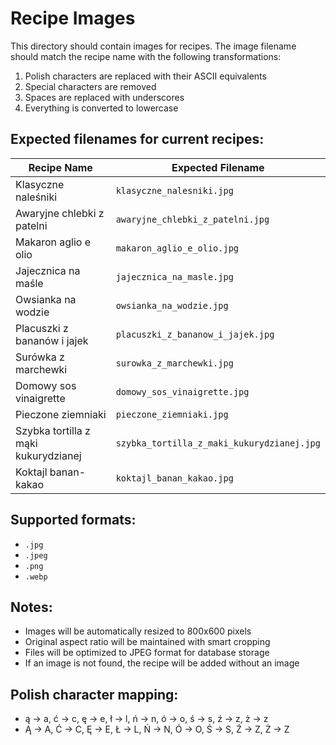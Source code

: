 # Recipe Images

This directory should contain images for recipes. The image filename should match the recipe name with the following transformations:

1. Polish characters are replaced with their ASCII equivalents
2. Special characters are removed
3. Spaces are replaced with underscores
4. Everything is converted to lowercase

## Expected filenames for current recipes:

| Recipe Name | Expected Filename |
|-------------|-------------------|
| Klasyczne naleśniki | `klasyczne_nalesniki.jpg` |
| Awaryjne chlebki z patelni | `awaryjne_chlebki_z_patelni.jpg` |
| Makaron aglio e olio | `makaron_aglio_e_olio.jpg` |
| Jajecznica na maśle | `jajecznica_na_masle.jpg` |
| Owsianka na wodzie | `owsianka_na_wodzie.jpg` |
| Placuszki z bananów i jajek | `placuszki_z_bananow_i_jajek.jpg` |
| Surówka z marchewki | `surowka_z_marchewki.jpg` |
| Domowy sos vinaigrette | `domowy_sos_vinaigrette.jpg` |
| Pieczone ziemniaki | `pieczone_ziemniaki.jpg` |
| Szybka tortilla z mąki kukurydzianej | `szybka_tortilla_z_maki_kukurydzianej.jpg` |
| Koktajl banan-kakao | `koktajl_banan_kakao.jpg` |

## Supported formats:
- `.jpg`
- `.jpeg` 
- `.png`
- `.webp`

## Notes:
- Images will be automatically resized to 800x600 pixels
- Original aspect ratio will be maintained with smart cropping
- Files will be optimized to JPEG format for database storage
- If an image is not found, the recipe will be added without an image

## Polish character mapping:
- ą → a, ć → c, ę → e, ł → l, ń → n, ó → o, ś → s, ź → z, ż → z
- Ą → A, Ć → C, Ę → E, Ł → L, Ń → N, Ó → O, Ś → S, Ź → Z, Ż → Z 